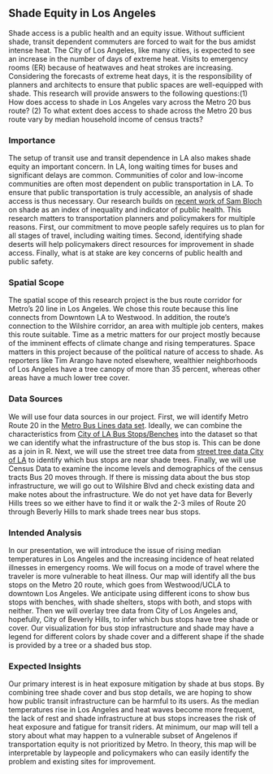 ## Shade Equity in Los Angeles
 
Shade access is a public health and an equity issue. Without sufficient shade, transit dependent commuters are forced to wait for the bus amidst intense heat. The City of Los Angeles, like many cities, is expected to see an increase in the number of days of extreme heat. Visits to emergency rooms (ER) because of heatwaves and heat strokes are increasing. Considering the forecasts of extreme heat days, it is the responsibility of planners and architects to ensure that public spaces are well-equipped with shade. This research will provide answers to the following questions:(1) How does access to shade in Los Angeles vary across the Metro 20 bus route? (2) To what extent does access to shade across the Metro 20 bus route vary by median household income of census tracts?

### Importance
The setup of transit use and transit dependence in LA also makes shade equity an important concern. In LA, long waiting times for buses and significant delays are common. Communities of color and low-income communities are often most dependent on public transportation in LA. To ensure that public transportation is truly accessible, an analysis of shade access is thus necessary. Our research builds on [recent work of Sam Bloch](https://placesjournal.org/article/shade-an-urban-design-mandate/) on shade as an index of inequality and indicator of public health. This research matters to transportation planners and policymakers for multiple reasons. First, our commitment to move people safely requires us to plan for all stages of travel, including waiting times. Second, identifying shade deserts will help policymakers direct resources for improvement in shade access. Finally, what is at stake are key concerns of public health and public safety. 

### Spatial Scope
The spatial scope of this research project is the bus route corridor for Metro’s 20 line in Los Angeles. We chose this route because this line connects from Downtown LA to Westwood. In addition, the route’s connection to the Wilshire corridor, an area with multiple job centers, makes this route suitable. Time as a metric matters for our project mostly because of the imminent effects of climate change and rising temperatures. Space matters in this project because of the political nature of access to shade. As reporters like Tim Arango have noted elsewhere, wealthier neighborhoods of Los Angeles have a tree canopy of more than 35 percent, whereas other areas have a much lower tree cover. 

### Data Sources
We will use four data sources in our project. First, we will identify Metro Route 20 in the [Metro Bus Lines data set](https://geohub.lacity.org/datasets/898c91b2d8f046608a4df64de8d36649_3). Ideally, we can combine the characteristics from [City of LA Bus Stops/Benches](https://geohub.lacity.org/datasets/bus-stop-benches) into the dataset so that we can identify what the infrastructure of the bus stop is. This can be done as a join in R. Next, we will use the street tree data from [street tree data City of LA](https://geohub.lacity.org/datasets/trees-bureau-of-street-services) to identify which bus stops are near shade trees. Finally, we will use Census Data to examine the income levels and demographics of the census tracts Bus 20 moves through. If there is missing data about the bus stop infrastructure, we will go out to Wilshire Blvd and check existing data and make notes about the infrastructure. We do not yet have data for Beverly Hills trees so we either have to find it or walk the 2-3 miles of Route 20 through Beverly Hills to mark shade trees near bus stops. 

### Intended Analysis
In our presentation, we will introduce the issue of rising median temperatures in Los Angeles and the increasing incidence of heat related illnesses in emergency rooms. We will focus on a mode of travel where the traveler is more vulnerable to heat illness. Our map will identify all the bus stops on the Metro 20 route, which goes from Westwood/UCLA to downtown Los Angeles. We anticipate using different icons to show bus stops with benches, with shade shelters, stops with both, and stops with neither. Then we will overlay tree data from City of Los Angeles and, hopefully, City of Beverly Hills, to infer which bus stops have tree shade or cover. Our visualization for bus stop infrastructure and shade may have a legend for different colors by shade cover and a different shape if the shade is provided by a tree or a shaded bus stop. 

### Expected Insights
Our primary interest is in heat exposure mitigation by shade at bus stops. By combining tree shade cover and bus stop details, we are hoping to show how public transit infrastructure can be harmful to its users. As the median temperatures rise in Los Angeles and heat waves become more frequent, the lack of rest and shade infrastructure at bus stops increases the risk of heat exposure and fatigue for transit riders. At minimum, our map will tell a story about what may happen to a vulnerable subset of Angelenos if transportation equity is not prioritized by Metro. In theory, this map will be interpretable by laypeople and policymakers who can easily identify the problem and existing sites for improvement. 
